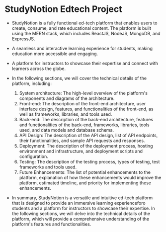 # StudyNotion Edtech Project

- StudyNotion is a fully functional ed-tech platform that enables users to create, consume,
and rate educational content. The platform is built using the MERN stack, which includes
ReactJS, NodeJS, MongoDB, and ExpressJS.

- A seamless and interactive learning experience for students, making education
more accessible and engaging.

- A platform for instructors to showcase their expertise and connect with learners
across the globe.

- In the following sections, we will cover the technical details of the platform, including:
    1. System architecture: The high-level overview of the platform's components and
    diagrams of the architecture.
    2. Front-end: The description of the front-end architecture, user interface design,
    features, and functionalities of the front-end, as well as frameworks, libraries, and tools
    used.
    3. Back-end: The description of the back-end architecture, features and functionalities of
    the back-end, frameworks, libraries, tools used, and data models and database schema.
    4. API Design: The description of the API design, list of API endpoints, their
    functionalities, and sample API requests and responses.
    5. Deployment: The description of the deployment process, hosting environment and
    infrastructure, and deployment scripts and configuration.
    6. Testing: The description of the testing process, types of testing, test frameworks and
    tools used.
    7. Future Enhancements: The list of potential enhancements to the platform,
    explanation of how these enhancements would improve the platform, estimated
    timeline, and priority for implementing these enhancements.

- In summary, StudyNotion is a versatile and intuitive ed-tech platform that is designed to
provide an immersive learning experienceforo students and a platform for instructors to
showcase their expertise. In the following sections, we will delve into the technical details
of the platform, which will provide a comprehensive understanding of the platform's
features and functionalities.
